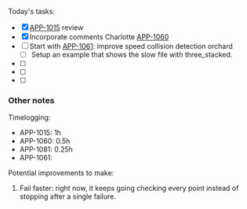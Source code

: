 Today's tasks:
- [x] [APP-1015](https://agxeed.atlassian.net/browse/APP-1015) review
- [x] Incorporate comments Charlotte [APP-1060](https://agxeed.atlassian.net/browse/APP-1060)
- [ ]  Start with [APP-1061](https://agxeed.atlassian.net/browse/APP-1061): improve speed collision detection orchard
    - [ ] Setup an example that shows the slow file with three_stacked.
- [ ] 
- [ ] 
- [ ]  

### Other notes

Timelogging:
- APP-1015: 1h
- APP-1060: 0.5h
- APP-1081: 0.25h
- APP-1061: 


Potential improvements to make:
1. Fail faster: right now, it keeps going checking every point instead of stopping after a single failure.